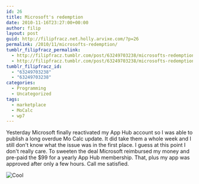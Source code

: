 ```yaml
---
id: 26
title: Microsoft's redemption
date: 2010-11-16T23:27:00+00:00
author: filip
layout: post
guid: http://filipfracz.net.holly.arvixe.com/?p=26
permalink: /2010/11/microsofts-redemption/
tumblr_filipfracz_permalink:
  - http://filipfracz.tumblr.com/post/63249703238/microsofts-redemption
  - http://filipfracz.tumblr.com/post/63249703238/microsofts-redemption
tumblr_filipfracz_id:
  - "63249703238"
  - "63249703238"
categories:
  - Programming
  - Uncategorized
tags:
  - marketplace
  - MoCalc
  - wp7
---
```

Yesterday Microsoft finally reactivated my App Hub account so I was able to publish a long overdue Mo Calc update. It did take them a whole week and I still don't know what the issue was in the first place. I guess at this point I don't really care. To sweeten the deal Microsoft reimbursed my money and pre-paid the $99 for a yearly App Hub membership. That, plus my app was approved after only a few hours. Call me satisfied.

<img src="https://s3.amazonaws.com/basically_me_images/smileys/smiley-cool.gif" border="0" alt="Cool" />